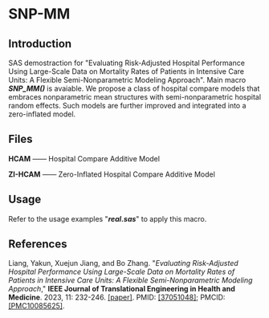 # SNP-MM

## Introduction
SAS demostraction for "Evaluating Risk-Adjusted Hospital Performance Using Large-Scale Data on Mortality Rates of Patients in Intensive Care Units: A Flexible Semi-Nonparametric Modeling Approach". Main macro ***SNP_MM()*** is avaiable. We propose a class of hospital compare models that embraces nonparametric mean structures with semi-nonparametric hospital random effects. Such models are further improved and integrated into a zero-inflated model.

## Files
**HCAM** —— Hospital Compare Additive Model

**ZI-HCAM** —— Zero-Inflated Hospital Compare Additive Model

## Usage
Refer to the usage examples "***real.sas***" to apply this macro.

## References
Liang, Yakun, Xuejun Jiang, and Bo Zhang. "*Evaluating Risk-Adjusted Hospital Performance Using Large-Scale Data on Mortality Rates of Patients in Intensive Care Units: A Flexible Semi-Nonparametric Modeling Approach*," **IEEE Journal of Translational Engineering in Health and Medicine**. 2023, 11: 232-246. [[paper]](https://ieeexplore.ieee.org/document/10068535). PMID: [[37051048]](https://pubmed.ncbi.nlm.nih.gov/37051048/); PMCID: [[PMC10085625]](https://www.ncbi.nlm.nih.gov/pmc/articles/PMC10085625/).
